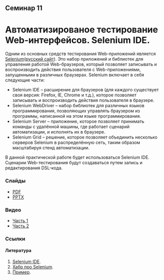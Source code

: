 Семинар 11
--

# Автоматизированое тестирование Web-интерфейсов. Selenium IDE.

Одним из основных средств тестирования Web-приложений является
[Selenium](http://www.seleniumhq.org/)([русский сайт](https://selenium2.ru/)).
Это набор приложений и библиотек для управления работой Web-браузеров,
который позволяет записывать и воспроизводить действия пользователя с Web-приложениями,
запущенными в различных браузерах. Selenium включает в себя следующие части:

* Selenium IDE – расширение для браузеров (для каждого существует своя версия: Firefox, IE, Chrome и т.д.),
  которое позволяет записывать и воспроизводить действия пользователя в браузере.
* Selenium WebDriver – набор библиотек для различных языков программирования,
  позволяющих управлять браузером из программы, написанной на этом языке программирования.
* Selenium Server – приложение, которое позволяет принимать команды с удалённой машины,
  где работает сценарий автоматизации, и исполнять их в браузере.
* Selenium Grid – решение, которое позволяет объединить несколько серверов Selenium в распределённую сеть,
  таким образом масштабируя стенд автоматизации.

В данной практической работе будет использоваться Selenium IDE.
Сценарии Web-тестирования будут создаваться путем запись и редактирования DSL-кода. 

### Слайды

* [PDF](Seminar11.pdf)
* [PPTX](Seminar11.pptx)

### Видео

* [Часть 1](TODO)
* [Часть 2](TODO)

### Ссылки

#### Литература

1. [Selenium IDE](https://www.selenium.dev/selenium-ide/).
1. [Хабр про Selenium](https://habr.com/ru/post/152653/).
1. [Пример](https://automated-testing.info/t/pishem-testy-na-selenium-ide-passhirenie-k-brauzeru-firefox/2455).



